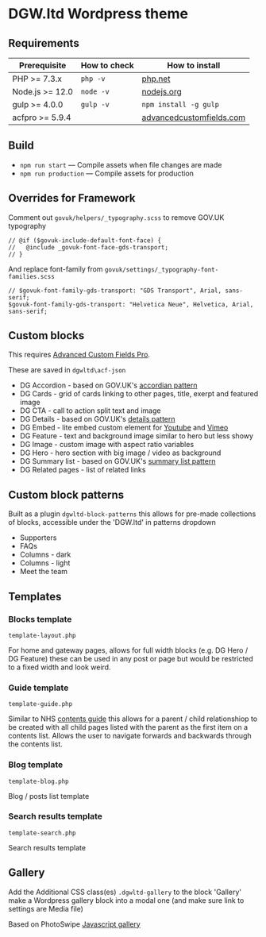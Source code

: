 # DGW.ltd Wordpress theme

## Requirements

| Prerequisite    | How to check | How to install                                  |
| --------------- | ------------ | ----------------------------------------------- |
| PHP >= 7.3.x    | `php -v`     | [php.net](http://php.net/manual/en/install.php) |
| Node.js >= 12.0 | `node -v`    | [nodejs.org](http://nodejs.org/)                |
| gulp >= 4.0.0   | `gulp -v`    | `npm install -g gulp`                           |
| acfpro >= 5.9.4 |              | [advancedcustomfields.com](https://www.advancedcustomfields.com/pro/)         |

## Build

- `npm run start` — Compile assets when file changes are made
- `npm run production` — Compile assets for production

## Overrides for Framework

Comment out `govuk/helpers/_typography.scss` to remove GOV.UK typography

```
// @if ($govuk-include-default-font-face) {
//   @include _govuk-font-face-gds-transport;
// }
```

And replace font-family from `govuk/settings/_typography-font-families.scss`

```
// $govuk-font-family-gds-transport: "GDS Transport", Arial, sans-serif;
$govuk-font-family-gds-transport: "Helvetica Neue", Helvetica, Arial, sans-serif;
```

## Custom blocks

This requires [Advanced Custom Fields Pro](https://www.advancedcustomfields.com/pro/). 

These are saved in `dgwltd\acf-json`

- DG Accordion - based on GOV.UK's [accordian pattern](https://design-system.service.gov.uk/components/accordion/) 
- DG Cards - grid of cards linking to other pages, title, exerpt and featured image 
- DG CTA - call to action split text and image
- DG Details - based on GOV.UK's [details pattern](https://design-system.service.gov.uk/components/details/)
- DG Embed - lite embed custom element for [Youtube](https://github.com/paulirish/lite-youtube-embed) and [Vimeo](https://github.com/slightlyoff/lite-vimeo)
- DG Feature - text and background image similar to hero but less showy
- DG Image - custom image with aspect ratio variables
- DG Hero - hero section with big image / video as background
- DG Summary list - based on GOV.UK's [summary list pattern](https://design-system.service.gov.uk/components/summary-list/) 
- DG Related pages - list of related links

## Custom block patterns

Built as a plugin `dgwltd-block-patterns` this allows for pre-made collections of blocks, accessible under the 'DGW.ltd' in patterns dropdown

- Supporters
- FAQs
- Columns - dark
- Columns - light
- Meet the team

## Templates

### Blocks template

`template-layout.php` 

For home and gateway pages, allows for full width blocks (e.g. DG Hero / DG Feature) these can be used in any post or page but would be restricted to a fixed width and look weird. 


### Guide template

`template-guide.php`

Similar to NHS [contents guide](https://www.nhs.uk/conditions/type-2-diabetes/) this allows for a parent / child relationshiop to be created with all child pages listed with the parent as the first item on a contents list. Allows the user to navigate forwards and backwards through the contents list. 

### Blog template

`template-blog.php`

Blog / posts list template

### Search results template

`template-search.php`

Search results template


## Gallery

Add the Additional CSS class(es) `.dgwltd-gallery` to the block 'Gallery' make a Wordpress gallery block into a modal one (and make sure link to settings are Media file)

Based on PhotoSwipe [Javascript gallery](https://photoswipe.com) 

